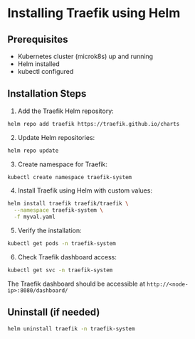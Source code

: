 # Installing Traefik using Helm

## Prerequisites
- Kubernetes cluster (microk8s) up and running
- Helm installed
- kubectl configured

## Installation Steps

1. Add the Traefik Helm repository:
```bash
helm repo add traefik https://traefik.github.io/charts
```

2. Update Helm repositories:
```bash
helm repo update
```

3. Create namespace for Traefik:
```bash
kubectl create namespace traefik-system
```

4. Install Traefik using Helm with custom values:
```bash
helm install traefik traefik/traefik \
  --namespace traefik-system \
  -f myval.yaml
```

5. Verify the installation:
```bash
kubectl get pods -n traefik-system
```

6. Check Traefik dashboard access:
```bash
kubectl get svc -n traefik-system
```

The Traefik dashboard should be accessible at `http://<node-ip>:8080/dashboard/`

## Uninstall (if needed)
```bash
helm uninstall traefik -n traefik-system
```
